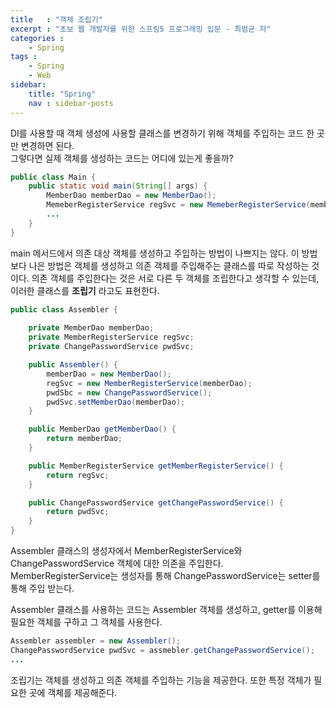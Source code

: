 ```yaml
---
title   : "객체 조립기"
excerpt : "초보 웹 개발자를 위한 스프링5 프로그래밍 입문 - 최범균 저"
categories : 
    - Spring
tags : 
    - Spring
    - Web
sidebar:
    title: "Spring"
    nav : sidebar-posts
---
```


DI를 사용할 때 객체 생성에 사용할 클래스를 변경하기 위해 객체를 주입하는 코드 한 곳만 변경하면 된다.  
그렇다면 실제 객체를 생성하는 코드는 어디에 있는게 좋을까?  

```java
public class Main {
    public static void main(String[] args) {
        MemberDao memberDao = new MemberDao();
        MemeberRegisterService regSvc = new MemeberRegisterService(memberDao);
        ...
    }
}
```  

main 메서드에서 의존 대상 객체를 생성하고 주입하는 방법이 나쁘지는 않다. 이 방법보다 나은 방법은 객체를 생성하고 의존 객체를 주입해주는 클래스를 따로 작성하는 것이다. 의존 객체를 주입한다는 것은 서로 다른 두 객체를 조립한다고 생각할 수 있는데, 이러한 클래스를 __조립기__ 라고도 표현한다.  

```java
public class Assembler {
    
    private MemberDao memberDao;
    private MemberRegisterService regSvc;
    private ChangePasswordService pwdSvc;

    public Assembler() {
        memberDao = new MemberDao();
        regSvc = new MemberRegisterService(memberDao);
        pwdSbc = new ChangePasswordService();
        pwdSvc.setMemberDao(memberDao);
    }

    public MemberDao getMemberDao() {
        return memberDao;
    }

    public MemberRegisterService getMemberRegisterService() {
        return regSvc;
    }

    public ChangePasswordService getChangePasswordService() {
        return pwdSvc;
    }
}
```  

Assembler 클래스의 생성자에서 MemberRegisterService와 ChangePasswordService 객체에 대한 의존을 주입한다. MemberRegisterService는 생성자를 통해 ChangePasswordService는 setter를 통해 주입 받는다.  

Assembler 클래스를 사용하는 코드는 Assembler 객체를 생성하고, getter를 이용해 필요한 객체를 구하고 그 객체를 사용한다.  

```java
Assembler assembler = new Assembler();
ChangePasswordService pwdSvc = assmebler.getChangePasswordService();
...
```  

조립기는 객체를 생성하고 의존 객체를 주입하는 기능을 제공한다. 또한 특정 객체가 필요한 곳에 객체를 제공해준다.
